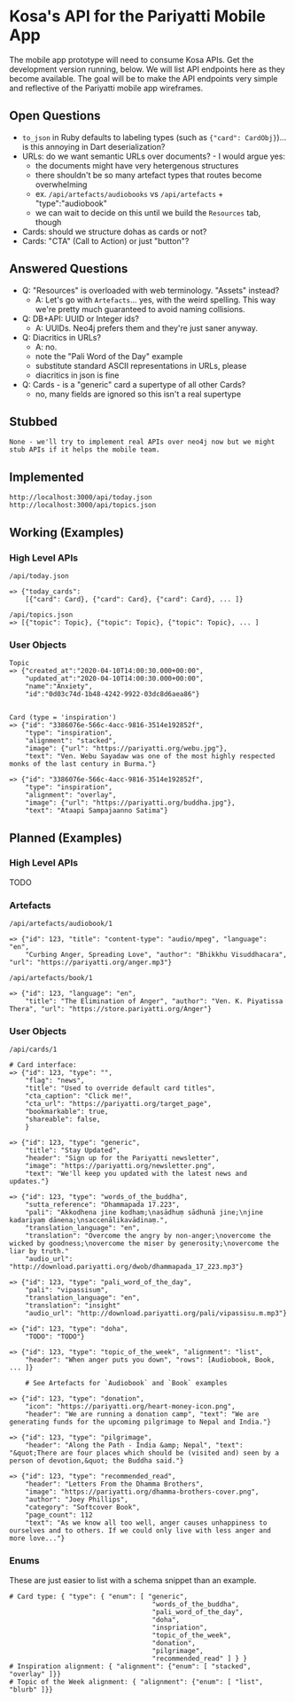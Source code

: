 # Kosa's API for the Pariyatti Mobile App #

The mobile app prototype will need to consume Kosa APIs. Get the development version running, below. 
We will list API endpoints here as they become available. The goal will be to make the API endpoints very 
simple and reflective of the Pariyatti mobile app wireframes.

## Open Questions ##

- `to_json` in Ruby defaults to labeling types (such as `{"card": CardObj}`)... is this annoying in Dart deserialization?
- URLs: do we want semantic URLs over documents? - I would argue yes:
  - the documents might have very hetergenous structures
  - there shouldn't be so many artefact types that routes become overwhelming
  - ex. `/api/artefacts/audiobooks` vs `/api/artefacts` + "type":"audiobook"
  - we can wait to decide on this until we build the `Resources` tab, though
- Cards: should we structure dohas as cards or not?
- Cards: "CTA" (Call to Action) or just "button"?

## Answered Questions ##

- Q: "Resources" is overloaded with web terminology. "Assets" instead?
  - A: Let's go with `Artefacts`... yes, with the weird spelling. This way we're pretty much guaranteed to avoid naming collisions.
- Q: DB+API: UUID or Integer ids?
  - A: UUIDs. Neo4j prefers them and they're just saner anyway.
- Q: Diacritics in URLs?
  - A: no.
  - note the "Pali Word of the Day" example
  - substitute standard ASCII representations in URLs, please
  - diacritics in json is fine
- Q: Cards - is a "generic" card a supertype of all other Cards?
  - no, many fields are ignored so this isn't a real supertype

## Stubbed ##

```
None - we'll try to implement real APIs over neo4j now but we might stub APIs if it helps the mobile team.
```

## Implemented ##

```
http://localhost:3000/api/today.json
http://localhost:3000/api/topics.json
```

## Working (Examples) ##

### High Level APIs ###

```
/api/today.json

=> {"today_cards":
    [{"card": Card}, {"card": Card}, {"card": Card}, ... ]}

/api/topics.json
=> [{"topic": Topic}, {"topic": Topic}, {"topic": Topic}, ... ]
```

### User Objects ###

```
Topic
=> {"created_at":"2020-04-10T14:00:30.000+00:00",
    "updated_at":"2020-04-10T14:00:30.000+00:00",
    "name":"Anxiety",
    "id":"0d03c74d-1b48-4242-9922-03dc8d6aea86"}


Card (type = 'inspiration')
=> {"id": "3386076e-566c-4acc-9816-3514e192852f",
    "type": "inspiration", 
    "alignment": "stacked", 
    "image": {"url": "https://pariyatti.org/webu.jpg"},
    "text": "Ven. Webu Sayadaw was one of the most highly respected monks of the last century in Burma."}

=> {"id": "3386076e-566c-4acc-9816-3514e192852f", 
    "type": "inspiration", 
    "alignment": "overlay", 
    "image": {"url": "https://pariyatti.org/buddha.jpg"}, 
    "text": "Ataapi Sampajaanno Satima"}
```

## Planned (Examples) ##

### High Level APIs ###

TODO

### Artefacts ###

```
/api/artefacts/audiobook/1

=> {"id": 123, "title": "content-type": "audio/mpeg", "language": "en", 
    "Curbing Anger, Spreading Love", "author": "Bhikkhu Visuddhacara", "url": "https://pariyatti.org/anger.mp3"}

/api/artefacts/book/1

=> {"id": 123, "language": "en", 
    "title": "The Elimination of Anger", "author": "Ven. K. Piyatissa Thera", "url": "https://store.pariyatti.org/Anger"}
```

### User Objects ###

```
/api/cards/1

# Card interface:
=> {"id": 123, "type": "", 
    "flag": "news",
    "title": "Used to override default card titles",
    "cta_caption": "Click me!",
    "cta_url": "https://pariyatti.org/target_page",
    "bookmarkable": true,
    "shareable": false,
    }

=> {"id": 123, "type": "generic",  
    "title": "Stay Updated", 
    "header": "Sign up for the Pariyatti newsletter", 
    "image": "https://pariyatti.org/newsletter.png",
    "text": "We'll keep you updated with the latest news and updates."}

=> {"id": 123, "type": "words_of_the_buddha",  
    "sutta_reference": "Dhammapada 17.223", 
    "pali": "Akkodhena jine kodhaṃ;\nasādhuṃ sādhunā jine;\njine kadariyaṃ dānena;\nsaccenālikavādinaṃ.", 
    "translation_language": "en",
    "translation": "Overcome the angry by non-anger;\novercome the wicked by goodness;\novercome the miser by generosity;\novercome the liar by truth."
    "audio_url": "http://download.pariyatti.org/dwob/dhammapada_17_223.mp3"}

=> {"id": 123, "type": "pali_word_of_the_day",  
    "pali": "vipassisuṃ", 
    "translation_language": "en",
    "translation": "insight"
    "audio_url": "http://download.pariyatti.org/pali/vipassisu.m.mp3"}

=> {"id": 123, "type": "doha",
    "TODO": "TODO"}

=> {"id": 123, "type": "topic_of_the_week", "alignment": "list", 
    "header": "When anger puts you down", "rows": [Audiobook, Book, ... ]}

    # See Artefacts for `Audiobook` and `Book` examples

=> {"id": 123, "type": "donation", 
    "icon": "https://pariyatti.org/heart-money-icon.png", 
    "header": "We are running a donation camp", "text": "We are generating funds for the upcoming pilgrimage to Nepal and India."}

=> {"id": 123, "type": "pilgrimage", 
    "header": "Along the Path - India &amp; Nepal", "text": "&quot;There are four places which should be (visited and) seen by a person of devotion,&quot; the Buddha said."}

=> {"id": 123, "type": "recommended_read", 
    "header": "Letters From the Dhamma Brothers",
    "image": "https://pariyatti.org/dhamma-brothers-cover.png", 
    "author": "Joey Phillips",
    "category": "Softcover Book",
    "page_count": 112
    "text": "As we know all too well, anger causes unhappiness to ourselves and to others. If we could only live with less anger and more love..."}

```

### Enums ###

These are just easier to list with a schema snippet than an example.

```
# Card type: { "type": { "enum": [ "generic",
                                    "words_of_the_buddha",
                                    "pali_word_of_the_day", 
                                    "doha", 
                                    "inspriation", 
                                    "topic_of_the_week", 
                                    "donation", 
                                    "pilgrimage", 
                                    "recommended_read" ] } }
# Inspiration alignment: { "alignment": {"enum": [ "stacked", "overlay" ]}}
# Topic of the Week alignment: { "alignment": {"enum": [ "list", "blurb" ]}}
```
